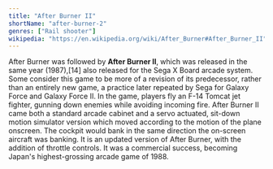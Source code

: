 ```yaml
---
title: "After Burner II"
shortName: "after-burner-2"
genres: ["Rail shooter"]
wikipedia: "https://en.wikipedia.org/wiki/After_Burner#After_Burner_II"
---
```

After Burner was followed by **After Burner II**, which was released in the same year (1987),[14] also released for the Sega X Board arcade system. Some consider this game to be more of a revision of its predecessor, rather than an entirely new game, a practice later repeated by Sega for Galaxy Force and Galaxy Force II. In the game, players fly an F-14 Tomcat jet fighter, gunning down enemies while avoiding incoming fire. After Burner II came both a standard arcade cabinet and a servo actuated, sit-down motion simulator version which moved according to the motion of the plane onscreen. The cockpit would bank in the same direction the on-screen aircraft was banking. It is an updated version of After Burner, with the addition of throttle controls. It was a commercial success, becoming Japan's highest-grossing arcade game of 1988. 